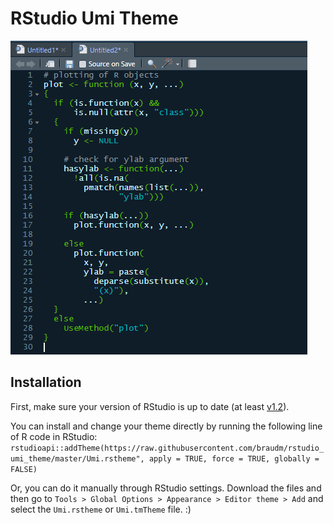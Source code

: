 # RStudio Umi Theme
![](umi-theme_example.PNG)
## Installation
First, make sure your version of RStudio is up to date (at least [v1.2](https://blog.rstudio.com/2019/04/30/rstudio-1-2-release/)).

You can install and change your theme directly by running the following line of R code in RStudio:
`rstudioapi::addTheme(https://raw.githubusercontent.com/braudm/rstudio_umi_theme/master/Umi.rstheme", apply = TRUE, force = TRUE, globally = FALSE)`

Or, you can do it manually through RStudio settings. Download the files and then go to `Tools > Global Options > Appearance > Editor theme > Add` and select the `Umi.rstheme` or `Umi.tmTheme` file. :)
